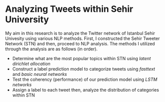 # Analyzing Tweets within Sehir University

My aim in this research is to analyze the Twitter network of Istanbul Sehir Univesity using various NLP methods. First, I constructed the Sehir Tweeter Network (STN) and then, proceed to NLP analysis. The methods I utilized through the analysis are as follows (in order).

- Determine what are the most popular topics within STN using *latent dirichlet allocation*
- Construct a label prediction model to categorize tweets using *fasttext* and *basic neural networks*
- Test the coherency (performance) of our prediction model using *LSTM networks*
- Assign a label to each tweet then, analyze the distribution of categories within STN


